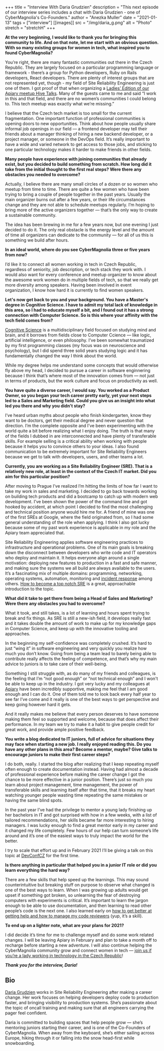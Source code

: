 +++
title = "Interview With Daria Grudzien"
description = "This next episode of our interview series includes a chat with Daria Grudzien - one of CyberMagnolia's Co-Founders."
author = "Anezka Muller"
date = "2021-01-13"
tags = ["interview"]
[[images]]
  src = "/img/daria_g.png"
  alt = "Photo"
  stretch = "stretchH"
+++

**At the very beginning, I would like to thank you for bringing this community to life. And on that note, let me start with an obvious question. With so many existing groups for women in tech, what inspired you to found CyberMagnolia?**

You’re right, there are many fantastic communities out there in the Czech Republic. They are largely focused on a particular programming language or framework - there’s a group for Python developers, Ruby on Rails developers, React developers. There are plenty of interest groups that are not represented yet, though - my field of Site Reliability Engineering is just one of them. I got proof of that when organizing a [Ladies’ Edition of our Apiary meetup Hive Talks](https://www.youtube.com/watch?v=C-IiRBmq6Ic). Many of the guests came to me and said “I work in this and that field, and there are no women’s communities I could belong to. This tech meetup was exactly what we’re missing.”

I believe that the Czech tech market is too small for the current fragmentation. One important function of professional communities is opening doors to new opportunities. Think about how people usually share informal job openings in our field — a frontend developer may tell their friends about a manager thinking of hiring a new backend developer, or a project manager, or someone in the DevOps field. It’s really important to have a wide and varied network to get access to those jobs, and sticking to one particular technology makes it harder to make friends in other fields.

**Many people have experience with joining communities that already exist, but you decided to build something from scratch. How long did it take from the initial thought to the first real steps? Were there any obstacles you needed to overcome?**

Actually, I believe there are many small circles of a dozen or so women who meetup from time to time. There are quite a few women who have been trying to bring a couple of people together in the past years. Usually the main organizer burns out after a few years, or their life circumstances change and they are not able to schedule meetups regularly. I’m hoping to bring more of the active organizers together — that’s the only way to create a sustainable community.

The idea has been brewing in me for a few years now, but one evening I just decided to do it. The only real obstacle is the energy level and the amount of time all organizers can dedicate to the community — for all of us this is something we build after hours.

**In an ideal world, where do you see CyberMagnolia three or five years from now?**

I’d like it to connect all women working in tech in Czech Republic, regardless of seniority, job description, or tech stack they work with. I would also want for every conference and meetup organizer to know about the awesome work women do in multiple fields of tech, so that we really get more diversity among speakers. Having been involved in event organization, I know how hard it is currently to find women speakers.

**Let's now get back to you and your background. You have a Master's degree in Cognitive Science. I have to admit my total lack of knowledge in this area, so I had to educate myself a bit, and I found out it has a strong connection with Computer Science. So is this where your affinity with the tech field comes from?**

[Cognitive Science](https://plato.stanford.edu/entries/cognitive-science/) is a multidisciplinary field focused on studying mind and brain, and it borrows from fields close to Computer Ccience — like logic, artificial intelligence, or even philosophy. I’ve been somewhat traumatized by my first programming classes (my focus was on neuroscience and psychology), but I did spend three solid years studying logic and it has fundamentally changed the way I think about the world.

While my degree helps me understand some concepts that would otherwise fly above my head, I decided to pursue a career in software enginnering because I think that’s where most of the innovation comes from — not just in terms of products, but the work culture and focus on productivity as well.

**You have quite a diverse career, I would say. You worked as a Product Owner, so you began your tech career pretty early, yet your next steps led to a Sales and Marketing field. Could you give us an insight into what led you there and why you didn't stay?**

I’ve heard urban myths about people who finish kindergarten, know they want to be doctors, get their medical degree and never question that direction. I’m the complete opposite and I’ve been experimenting with the world quite a bit before realizing what I enjoy doing. The truth is that many of the fields I dubbed in are interconnected and have plenty of transferable skills. For example selling is a critical ability when working with people because it helps you to convince others to your ideas. I also found communication to be extremely important for Site Reliability Engineers because we get to talk with developers, users, and other teams a lot.

**Currently, you are working as a Site Reliability Engineer (SRE). That is a relatively new role, at least in the context of the Czech IT market. Did you aim for this particular position?**

After moving to Prague I’ve realized I’m hitting the limits of how far I want to take my work in sales and marketing. I decided to go back towards working on building tech products and did a bootcamp to catch up with modern web development. I’ve been shown the power of the command line and got hooked by accident, at which point I decided to find the most challenging and technical position anyone would hire me for. A friend of mine was one of the first SREs at Google, where the field originated from, so I had some general understanding of the role when applying. I think I also got lucky because some of my past work experience is applicable in my role and the Apiary team appreciated that.

Site Reliability Engineering applies software engineering practices to infrastructure and operational problems. One of its main goals is breaking down the disconnect between developers who write code and IT operators who deploy and maintain it. It helps everyone align around a single motivation: deploying new features to production in a fast and safe manner, and making sure the systems we all build are always available to the users. It’s a fascinating mix of multiple domains: programming, networking, operating systems, automation, monitoring and [incident response](https://www.pagerduty.com/resources/learn/what-is-incident-response/) among others. [How to become a top notch SRE](https://www.gremlin.com/site-reliability-engineering/how-to-become-a-top-notch-sre/) is a great, approachable introduction to the topic.

**What did it take to get there from being a Head of Sales and Marketing? Were there any obstacles you had to overcome?**

What it took, and still takes, is a lot of learning and hours spent trying to break and fix things. As SRE is still a new-ish field, it develops really fast and it takes double the amount of work to make up for my knowledge gaps in Computer Science, and keep up with the innovative tooling and approaches.

In the beginning my self-confidence was completely crushed. It’s hard to just “wing it” in software engineering and very quickly you realize how much you don’t know. Going from being a team lead to barely being able to contribute really affects the feeling of competence, and that’s why my main advice to juniors is to take care of their well-being.

Something I still struggle with, as do many of my friends and colleagues, is the feeling that I’m “not good enough” or “not technical enough” and I won't be able to keep up in the industry. I got very lucky and my colleagues at [Apiary](https://apiary.io/) have been incredibly supportive, making me feel that I am good enough and I can do it. One of them told me to look back every half year to see far I’ve come and it really is one of the best ways to get perspective and keep going however hard it gets.

And it really makes me believe that every person deserves to have someone making them feel so supported and welcome, because that does affect their performance. In my team we try to make it a habit to give people credit for great work, and provide ample positive feedback.

**You write a blog dedicated to IT juniors, full of advice for situations they may face when starting a new job. I really enjoyed reading this. Do you have any other plans in this area? Become a mentor, maybe? Give talks to encourage juniors to make their first career steps?**

I do both, really. I started the blog after realizing that I keep repeating myself often enough to create documentation instead. Having had almost a decade of professional experience before making the career change I got the chance to be more effective in a junior position. There’s just so much you learn about project management, time management, the power of transferable skills and learning itself after that time, that it breaks my heart watching younger people wasting time repeating the same mistakes or having the same blind spots.

In the past year I’ve had the privilege to mentor a young lady finishing up her bachelors in IT and got surprised with how in a few weeks, with a list of tailored recommendations, her skills became far more interesting to hiring managers. I was lucky enough to find a great mentor early in my career and it changed my life completely. Few hours of our help can turn someone’s life around and it’s one of the easiest ways to truly impact the world for the better.

I try to scale that effort up and in February 2021 I’ll be giving a talk on this topic at [DevConfCZ](https://devconfcz2021.sched.com/event/gmKB/junioring101-how-not-to-go-bonkers-at-the-start) for the first time.

**Is there anything in particular that helped you in a junior IT role or did you learn everything the hard way?**

There are a few skills that help speed up the learnings. This may sound counterintuitive but breaking stuff on purpose to observe what changed is one of the best ways to learn. When I was growing up adults would get upset if something got broken, so unlearning the fear of destroying computers with experiments is critical. It’s important to learn the jargon enough to be able to use documentation, and then learning to read other people’s code is the next one. I also learned early on [how to get better at getting help and how to manage my code reviewers](https://dariagrudzien.com/posts/the-one-about-managing-self-as-a-junior/) (yup, it’s a skill).

**To end up on a lighter note, what are your plans for 2021?**

I did decide it’s time for me to challenge myself and do some work related changes. I will be leaving Apiary in February and plan to take a month off to recharge before starting a new adventure.
I will also continue helping the CyberMagnolia community grow and connect women in tech — [join us if you’re a lady working in technology in the Czech Republic](https://docs.google.com/forms/d/e/1FAIpQLSdSJjxdho3MrOk2iF7q75kk2d90Bft37ziBiin9TIZ3GC-f_w/viewform?usp=sf_link)!

**_Thank you for the interview, Daria!_**

## Bio

[Daria Grudzien](https://dariagrudzien.com/) works in Site Reliability Engineering after making a career change. Her work focuses on helping developers deploy code to production faster, and bringing visibility to production systems. She’s passionate about the topic of oncall training and making sure that all engineers carrying the pager feel confident.

Daria is committed to building spaces that help people grow — she’s mentoring juniors starting their career, and is one of the Co-Founders of CyberMagnolia. When away from the keyboard, she’s either sailing across Europe, hiking through it or falling into the snow head-first while snowboarding.
